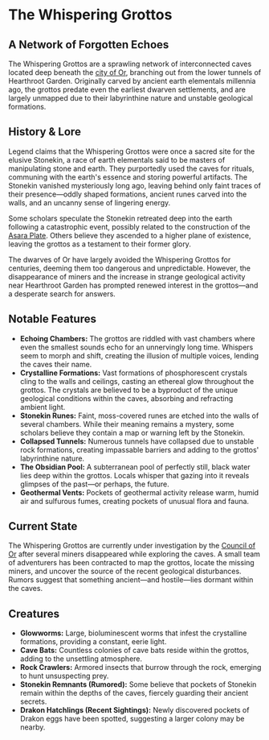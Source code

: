 # The Whispering Grottos

## A Network of Forgotten Echoes

The Whispering Grottos are a sprawling network of interconnected caves located deep beneath the [city of Or](/geography/settlement/city/city-of-or.md), branching out from the lower tunnels of Hearthroot Garden. Originally carved by ancient earth elementals millennia ago, the grottos predate even the earliest dwarven settlements, and are largely unmapped due to their labyrinthine nature and unstable geological formations.

## History & Lore

Legend claims that the Whispering Grottos were once a sacred site for the elusive Stonekin, a race of earth elementals said to be masters of manipulating stone and earth. They purportedly used the caves for rituals, communing with the earth's essence and storing powerful artifacts.  The Stonekin vanished mysteriously long ago, leaving behind only faint traces of their presence—oddly shaped formations, ancient runes carved into the walls, and an uncanny sense of lingering energy.

Some scholars speculate the Stonekin retreated deep into the earth following a catastrophic event, possibly related to the construction of the [Asara Plate](/geography/landmark/scale/asara-plate.md).  Others believe they ascended to a higher plane of existence, leaving the grottos as a testament to their former glory.

The dwarves of Or have largely avoided the Whispering Grottos for centuries, deeming them too dangerous and unpredictable. However, the disappearance of miners and the increase in strange geological activity near Hearthroot Garden has prompted renewed interest in the grottos—and a desperate search for answers.

## Notable Features

*   **Echoing Chambers:** The grottos are riddled with vast chambers where even the smallest sounds echo for an unnervingly long time.  Whispers seem to morph and shift, creating the illusion of multiple voices, lending the caves their name.
*   **Crystalline Formations:**  Vast formations of phosphorescent crystals cling to the walls and ceilings, casting an ethereal glow throughout the grottos. The crystals are believed to be a byproduct of the unique geological conditions within the caves, absorbing and refracting ambient light.
*   **Stonekin Runes:**  Faint, moss-covered runes are etched into the walls of several chambers. While their meaning remains a mystery, some scholars believe they contain a map or warning left by the Stonekin.
*   **Collapsed Tunnels:** Numerous tunnels have collapsed due to unstable rock formations, creating impassable barriers and adding to the grottos' labyrinthine nature.
*   **The Obsidian Pool:** A subterranean pool of perfectly still, black water lies deep within the grottos. Locals whisper that gazing into it reveals glimpses of the past—or perhaps, the future.
*   **Geothermal Vents:**  Pockets of geothermal activity release warm, humid air and sulfurous fumes, creating pockets of unusual flora and fauna.

## Current State

The Whispering Grottos are currently under investigation by the [Council of Or](/geography/settlement/city/city-of-or/council-of-or.md) after several miners disappeared while exploring the caves. A small team of adventurers has been contracted to map the grottos, locate the missing miners, and uncover the source of the recent geological disturbances.  Rumors suggest that something ancient—and hostile—lies dormant within the caves.

## Creatures

*   **Glowworms:**  Large, bioluminescent worms that infest the crystalline formations, providing a constant, eerie light.
*   **Cave Bats:**  Countless colonies of cave bats reside within the grottos, adding to the unsettling atmosphere.
*   **Rock Crawlers:**  Armored insects that burrow through the rock, emerging to hunt unsuspecting prey.
*   **Stonekin Remnants (Rumored):** Some believe that pockets of Stonekin remain within the depths of the caves, fiercely guarding their ancient secrets.
*   **Drakon Hatchlings (Recent Sightings):** Newly discovered pockets of Drakon eggs have been spotted, suggesting a larger colony may be nearby.
